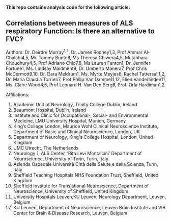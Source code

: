 
#### This repo contains analysis code for the following article:

## Correlations between measures of ALS respiratory Function: Is there an alternative to FVC?

Authors: Dr. Deirdre Murray<sup>1,2</sup>, Dr. James Rooney1,3, Prof Ammar Al-Chalabi4,5, Mr. Tommy Bunte6, Ms Theresa Chiwera4,5, Mutahhara Choudhury4,5, Prof Adriano Chio7,8, Ms Lauren Fenton1, Dr. Jennifer Fortune1, Ms. Lindsay Maidment9, Dr. Umberto Manera7, Prof Chris McDermott9,10, Dr. Dara Meldrum1, Ms. Myrte Meyjes6, Rachel Tattersall1,2, Dr. Maria Claudia Torrieri7, Prof Philip Van Damme11,12, Elien Vanderlinden11, Ms. Claire Wood4,5, Prof Leonard H. Van Den Berg6, Prof. Orla Hardiman1,2 

Affiliations:
1.	Academic Unit of Neurology, Trinity College Dublin, Ireland
2.	Beaumont Hospital, Dublin, Ireland
3.	Institute and Clinic for Occupational-, Social- and Environmental Medicine, LMU University Hospital, Munich, Germany 
4.	King’s College London, Maurice Wohl Clinical Neuroscience Institute, Department of Basic and Clinical Neuroscience, London, UK
5.	Department of Neurology, King's College Hospital, London, United Kingdom
6.	UMC Utrecht, The Netherlands
7.	Neurology 1, ALS Center, ‘Rita Levi Montalcini’ Department of Neuroscience, University of Turin, Turin, Italy
8.	Azienda Ospedale Università Città della Salute e della Scienza, Turin, Italy  
9.	Sheffield Teaching Hospitals NHS Foundation Trust, Sheffield, United Kingdom
10.	Sheffield Institute for Translational Neuroscience, Department of Neuroscience, University of Sheffield, United Kingdom
11.	University Hospitals Leuven,KU Leuven, Neurology Department, Leuven, Belgium
12.	KU Leuven, Department of Neuroscience, Leuven Brain Institute and VIB Center for Brain & Disease Research, Leuven, Belgium



